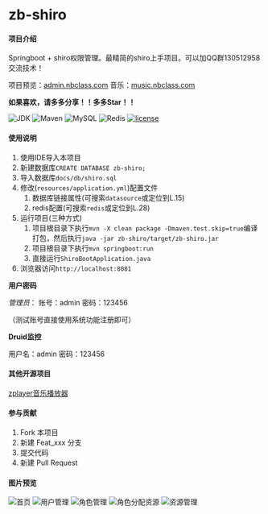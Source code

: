 # zb-shiro

#### 项目介绍
Springboot + shiro权限管理。最精简的shiro上手项目。可以加QQ群130512958交流技术！

项目预览：[admin.nbclass.com](http://admin.nbclass.com)
    音乐：[music.nbclass.com](http://music.nbclass.com)

**如果喜欢，请多多分享！！多多Star！！**

![JDK](https://img.shields.io/badge/JDK-1.8-green.svg)
![Maven](https://img.shields.io/badge/Maven-3.3.9-green.svg)
![MySQL](https://img.shields.io/badge/MySQL-5.6.24-green.svg)
![Redis](https://img.shields.io/badge/Redis-3.0.503-green.svg)
[![license](https://img.shields.io/badge/license-apacheV2.0-yellow.svg)](https://gitee.com/supperzh/zb-shiro/blob/master/LICENSE)

#### 使用说明

1. 使用IDE导入本项目
2. 新建数据库`CREATE DATABASE zb-shiro;`
3. 导入数据库`docs/db/shiro.sql`
4. 修改(`resources/application.yml`)配置文件
   1. 数据库链接属性(可搜索`datasource`或定位到L.15) 
   2. redis配置(可搜索`redis`或定位到L.28)
5. 运行项目(三种方式)
   1. 项目根目录下执行`mvn -X clean package -Dmaven.test.skip=true`编译打包，然后执行`java -jar zb-shiro/target/zb-shiro.jar`
   2. 项目根目录下执行`mvn springboot:run`
   3. 直接运行`ShiroBootApplication.java`
6. 浏览器访问`http://localhost:8081`

**用户密码**

_管理员_： 账号：admin 密码：123456 

（测试账号直接使用系统功能注册即可）

**Druid监控**

用户名：admin 密码：123456


#### 其他开源项目

[zplayer音乐播放器](https://gitee.com/supperzh/zplayer)

#### 参与贡献

1. Fork 本项目
2. 新建 Feat_xxx 分支
3. 提交代码
4. 新建 Pull Request

#### 图片预览

![首页](https://gitee.com/supperzh/zb-shiro/raw/master/docs/img/workdest.png?v=1.0)
![用户管理](https://gitee.com/supperzh/zb-shiro/raw/master/docs/img/userlist.png?v=1.0)
![角色管理](https://gitee.com/supperzh/zb-shiro/raw/master/docs/img/rolelist.png?v=1.0)
![角色分配资源](https://gitee.com/supperzh/zb-shiro/raw/master/docs/img/assignpermission.png?v=1.0)
![资源管理](https://gitee.com/supperzh/zb-shiro/raw/master/docs/img/permissionlist.png?v=1.0)


